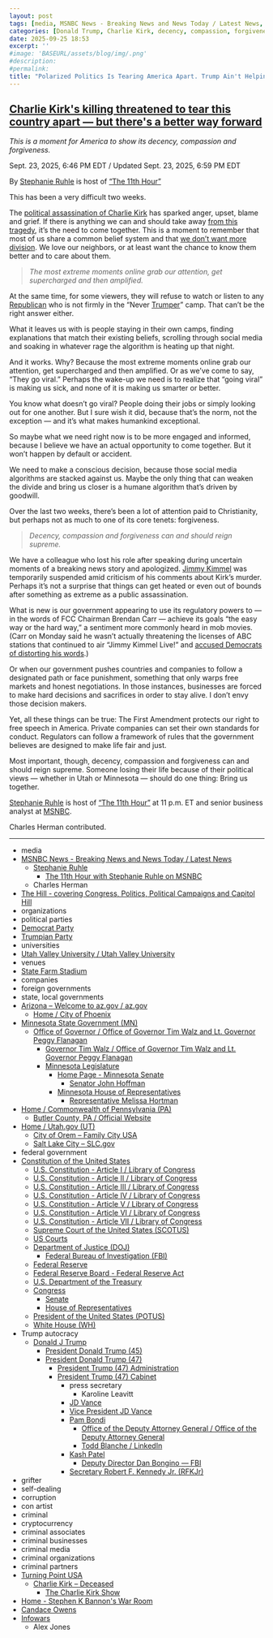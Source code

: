 ```yaml
---
layout: post
tags: [media, MSNBC News - Breaking News and News Today / Latest News, Stephanie Ruhle, The 11th Hour with Stephanie Ruhle on MSNBC, Charles Herman, The Hill - covering Congress Politics Political Campaigns and Capitol Hill, organizations, political parties, Democrat Party, Trumpian Party, universities, Utah Valley University / Utah Valley University, venues, State Farm Stadium, companies, foreign governments, state local governments, Arizona – Welcome to az.gov / az.gov, Home / City of Phoenix, Minnesota State Government (MN), Office of Governor / Office of Governor Tim Walz and Lt. Governor Peggy Flanagan, Governor Tim Walz / Office of Governor Tim Walz and Lt. Governor Peggy Flanagan, Minnesota Legislature, Home Page - Minnesota Senate, Senator John Hoffman, Minnesota House of Representatives, Representative Melissa Hortman, Home / Commonwealth of Pennsylvania (PA), Butler County PA / Official Website, Home / Utah.gov (UT), City of Orem – Family City USA, Salt Lake City – SLC.gov, federal government, Constitution of the United States, U.S. Constitution - Article I / Library of Congress, U.S. Constitution - Article II / Library of Congress, U.S. Constitution - Article III / Library of Congress, U.S. Constitution - Article IV / Library of Congress, U.S. Constitution - Article V / Library of Congress, U.S. Constitution - Article VI / Library of Congress, U.S. Constitution - Article VII / Library of Congress, Supreme Court of the United States (SCOTUS), US Courts, Department of Justice (DOJ), Federal Bureau of Investigation (FBI), Federal Reserve, Federal Reserve Board - Federal Reserve Act, U.S. Department of the Treasury, Congress, Senate, House of Representatives, President of the United States (POTUS), White House (WH), Trump autocracy, Donald J Trump, President Donald Trump (45), President Donald Trump (47), President Trump (47) Administration, President Trump (47) Cabinet, press secretary, Karoline Leavitt, JD Vance, Vice President JD Vance, Pam Bondi, Office of the Deputy Attorney General / Office of the Deputy Attorney General, Todd Blanche / LinkedIn, Kash Patel, Deputy Director Dan Bongino — FBI, Secretary Robert F. Kennedy Jr. (RFKJr), grifter, self-dealing, corruption, con artist, criminal, cryptocurrency, criminal associates, criminal businesses, criminal media, criminal organizations, criminal partners, Turning Point USA, Charlie Kirk – Deceased, The Charlie Kirk Show, Home - Stephen K Bannon’s War Room, Candace Owens, Infowars, Alex Jones]
categories: [Donald Trump, Charlie Kirk, decency, compassion, forgiveness, toxic politics, Democrats, Trumpians]
date: 2025-09-25 18:53
excerpt: ''
#image: 'BASEURL/assets/blog/img/.png'
#description:
#permalink:
title: "Polarized Politics Is Tearing America Apart. Trump Ain't Helping With His Division"
---
```



## [Charlie Kirk's killing threatened to tear this country apart — but there's a better way forward](https://www.msnbc.com/opinion/msnbc-opinion/charlie-kirk-killing-america-healing-unity-stephanie-ruhle-rcna233276)

*This is a moment for America to show its decency, compassion and forgiveness.*

Sept. 23, 2025, 6:46 PM EDT / Updated Sept. 23, 2025, 6:59 PM EDT

By [Stephanie Ruhle](https://www.msnbc.com/11th-hour) is host of [“The 11th Hour”](https://www.msnbc.com/11th-hour)

This has been a very difficult two weeks.

The [political assassination of Charlie Kirk](https://www.msnbc.com/opinion/msnbc-opinion/charlie-kirk-killed-shooting-utah-political-violence-rcna230487) has sparked anger, upset, blame and grief. If there is anything we can and should take away [from this tragedy](https://www.msnbc.com/morning-joe/watch/erika-kirk-says-she-forgives-the-man-accused-of-killing-her-husband-248056901737), it’s the need to come together. This is a moment to remember that most of us share a common belief system and that [we don’t want more division](https://www.msnbc.com/weekends-with-alex-witt/watch/americans-search-for-ways-to-turn-down-political-temperature-ahead-of-charlie-kirk-memorial-248008773906). We love our neighbors, or at least want the chance to know them better and to care about them.

> *The most extreme moments online grab our attention, get supercharged and then amplified.*

At the same time, for some viewers, they will refuse to watch or listen to any [Republican](https://www.gop.com/) who is not firmly in the “Never [Trumper](https://www.donaldjtrump.com/)” camp. That can’t be the right answer either.

What it leaves us with is people staying in their own camps, finding explanations that match their existing beliefs, scrolling through social media and soaking in whatever rage the algorithm is heating up that night.

And it works. Why? Because the most extreme moments online grab our attention, get supercharged and then amplified. Or as we’ve come to say, “They go viral.” Perhaps the wake-up we need is to realize that “going viral” is making us sick, and none of it is making us smarter or better.

You know what doesn’t go viral? People doing their jobs or simply looking out for one another. But I sure wish it did, because that’s the norm, not the exception — and it’s what makes humankind exceptional.

So maybe what we need right now is to be more engaged and informed, because I believe we have an actual opportunity to come together. But it won’t happen by default or accident.

We need to make a conscious decision, because those social media algorithms are stacked against us. Maybe the only thing that can weaken the divide and bring us closer is a humane algorithm that’s driven by goodwill.

Over the last two weeks, there’s been a lot of attention paid to Christianity, but perhaps not as much to one of its core tenets: forgiveness.

> *Decency, compassion and forgiveness can and should reign supreme.*

We have a colleague who lost his role after speaking during uncertain moments of a breaking news story and apologized. [Jimmy Kimmel]() was temporarily suspended amid criticism of his comments about Kirk’s murder. Perhaps it’s not a surprise that things can get heated or even out of bounds after something as extreme as a public assassination.

What is new is our government appearing to use its regulatory powers to — in the words of FCC Chairman Brendan Carr — achieve its goals “the easy way or the hard way,” a sentiment more commonly heard in mob movies. (Carr on Monday said he wasn’t actually threatening the licenses of ABC stations that continued to air “Jimmy Kimmel Live!” and [accused Democrats of distorting his words](https://urldefense.com/v3/__https:/thehill.com/homenews/administration/5516300-fcc-chair-carr-democrats-distortion/__;!!PIZeeW5wscynRQ!ritidzdPRnFeoRs0mCUu424aA8hzr3pS8KH0N_snTImuGvJ17yh566BY3f3gPafVcj6GdYgWoy8OsVp-YuwjkFiT6NeYIK8$).)

Or when our government pushes countries and companies to follow a designated path or face punishment, something that only warps free markets and honest negotiations. In those instances, businesses are forced to make hard decisions and sacrifices in order to stay alive. I don’t envy those decision makers.

Yet, all these things can be true: The First Amendment protects our right to free speech in America. Private companies can set their own standards for conduct. Regulators can follow a framework of rules that the government believes are designed to make life fair and just.

Most important, though, decency, compassion and forgiveness can and should reign supreme. Someone losing their life because of their political views — whether in Utah or Minnesota — should do one thing: Bring us together.

[Stephanie Ruhle](https://www.msnbc.com/11th-hour) is host of [“The 11th Hour”](https://www.msnbc.com/11th-hour) at 11 p.m. ET and senior business analyst at [MSNBC](https://www.msnbc.com/).

Charles Herman contributed.

----
- media
- [MSNBC News - Breaking News and News Today / Latest News](https://www.msnbc.com/)
    - [Stephanie Ruhle](https://www.msnbc.com/11th-hour)
        - [The 11th Hour with Stephanie Ruhle on MSNBC](https://www.msnbc.com/11th-hour)
    - Charles Herman
- [The Hill - covering Congress, Politics, Political Campaigns and Capitol Hill](https://urldefense.com/)
- organizations
- political parties
- [Democrat Party](https://www.democrats.org/)
- [Trumpian Party](https://www.gop.com/)
- universities
- [Utah Valley University / Utah Valley University](https://www.uvu.edu/)
- venues
- [State Farm Stadium](https://www.statefarmstadium.com/)
- companies
- foreign governments
- state, local governments
- [Arizona – Welcome to az.gov / az.gov](https://az.gov/)
    - [Home / City of Phoenix](https://www.phoenix.gov/)
- [Minnesota State Government (MN)](https://www.mn.gov/)
    - [Office of Governor / Office of Governor Tim Walz and Lt. Governor Peggy Flanagan](https://mn.gov/governor/)
        - [Governor Tim Walz / Office of Governor Tim Walz and Lt. Governor Peggy Flanagan](https://mn.gov/governor/about-gov/timwalz/)
        - [Minnesota Legislature](https://www.leg.mn.gov/)
            - [Home Page - Minnesota Senate](https://www.senate.mn/)
                - [Senator John Hoffman](https://www.senate.mn/members/member_bio.html?mem_id=1205)
            - [Minnesota House of Representatives](https://www.house.mn.gov/)
                - [Representative Melissa Hortman](https://www.house.mn.gov/members/profile/12266)
- [Home / Commonwealth of Pennsylvania (PA)](https://www.pa.gov/en.html)
    - [Butler County, PA / Official Website](https://www.butlercountypa.gov/)
- [Home / Utah.gov (UT)](https://www.utah.gov/index.html)
    - [City of Orem – Family City USA](https://orem.gov/)
    - [Salt Lake City – SLC.gov](https://www.slc.gov/)
- federal government
- [Constitution of the United States](https://constitution.congress.gov/constitution/)
    - [U.S. Constitution - Article I / Library of Congress](https://constitution.congress.gov/constitution/article-1/)
    - [U.S. Constitution - Article II / Library of Congress](https://constitution.congress.gov/constitution/article-2/)
    - [U.S. Constitution - Article III / Library of Congress](https://constitution.congress.gov/constitution/article-3/)
    - [U.S. Constitution - Article IV / Library of Congress](https://constitution.congress.gov/constitution/article-4/)
    - [U.S. Constitution - Article V / Library of Congress](https://constitution.congress.gov/constitution/article-5/)
    - [U.S. Constitution - Article VI / Library of Congress](https://constitution.congress.gov/constitution/article-6/)
    - [U.S. Constitution - Article VII / Library of Congress](https://constitution.congress.gov/constitution/article-7/)
    - [Supreme Court of the United States (SCOTUS)](https://www.supremecourt.gov/)
    - [US Courts](https://www.uscourts.gov/)
    - [Department of Justice (DOJ)](https://www.justice.gov/)
        - [Federal Bureau of Investigation (FBI)](https://www.fbi.gov/)
    - [Federal Reserve](https;//www.federalreserve.gov/)
    - [Federal Reserve Board - Federal Reserve Act](https://www.federalreserve.gov/aboutthefed/fract.htm)
    - [U.S. Department of the Treasury](https://home.treasury.gov/)
    - [Congress](https://www.congress.gov/)
        - [Senate](https://www.senate.gov/)
        - [House of Representatives](https://www.house.gov/)
     - [President of the United States (POTUS)](https://www.whitehouse.gov/)
    - [White House (WH)](https://www.whitehouse.gov/)
- Trump autocracy
    - [Donald J Trump](https://www.donaldjtrump.com/)
        - [President Donald Trump (45)](https://trumpwhitehouse.archives.gov/)
        - [President Donald Trump (47)](https://www.whitehouse.gov/administration/donald-j-trump/)
            - [President Trump (47) Administration](https://www.whitehouse.gov/administration/)
            - [President Trump (47) Cabinet](https://www.whitehouse.gov/administration/the-cabinet/)
                - press secretary
                    - Karoline Leavitt
                - [JD Vance](https://www.linkedin.com/in/jd-vance-770a9047/)
                - [Vice President JD Vance](https://www.whitehouse.gov/administration/jd-vance/)
                - [Pam Bondi](https://www.justice.gov/ag/staff-profile/meet-attorney-general)
                    - [Office of the Deputy Attorney General / Office of the Deputy Attorney General](https://www.justice.gov/dag)
                    - [Todd Blanche / LinkedIn](https://www.linkedin.com/in/toddblanche/)
                - [Kash Patel](https://www.fbi.gov/about/leadership-and-structure/director-patel)
                    - [Deputy Director Dan Bongino — FBI](https://www.fbi.gov/about/leadership-and-structure/deputy-director-dan-bongino)
                - [Secretary Robert F. Kennedy Jr. (RFKJr)](https://www.hhs.gov/about/leadership/robert-kennedy.html)
- grifter
- self-dealing
- corruption
- con artist
- criminal
- cryptocurrency
- criminal associates
- criminal businesses
- criminal media
- criminal organizations
- criminal partners
- [Turning Point USA](https://www.tpusa.com/)
    - [Charlie Kirk – Deceased](https://www.charliekirk.com/)
        - [The Charlie Kirk Show](https://thecharliekirkshow.com/)
- [Home - Stephen K Bannon's War Room](https://warroom.org/)
- [Candace Owens](https://www.candaceowens.com/)
- [Infowars](https://www.infowars.com/)
    - Alex Jones
